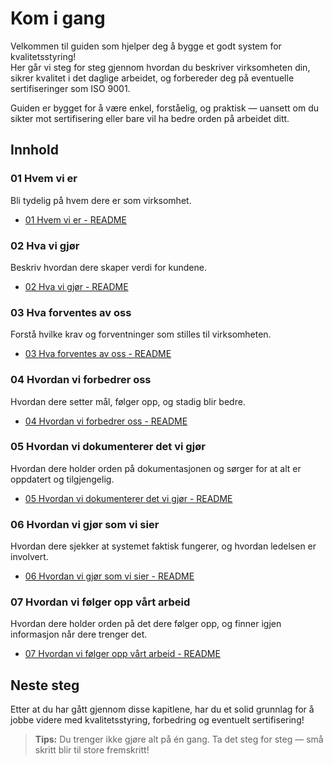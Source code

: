 # Kom i gang

Velkommen til guiden som hjelper deg å bygge et godt system for kvalitetsstyring!  
Her går vi steg for steg gjennom hvordan du beskriver virksomheten din, sikrer kvalitet i det daglige arbeidet, og forbereder deg på eventuelle sertifiseringer som ISO 9001.

Guiden er bygget for å være enkel, forståelig, og praktisk — uansett om du sikter mot sertifisering eller bare vil ha bedre orden på arbeidet ditt.

## Innhold

### 01 Hvem vi er
Bli tydelig på hvem dere er som virksomhet.
- [01 Hvem vi er - README](01%20Hvem%20vi%20er/README.md)

### 02 Hva vi gjør
Beskriv hvordan dere skaper verdi for kundene.
- [02 Hva vi gjør - README](02%20Hva%20vi%20gj%C3%B8r/README.md)

### 03 Hva forventes av oss
Forstå hvilke krav og forventninger som stilles til virksomheten.
- [03 Hva forventes av oss - README](03%20Hva%20forventes%20av%20oss/README.md)

### 04 Hvordan vi forbedrer oss
Hvordan dere setter mål, følger opp, og stadig blir bedre.
- [04 Hvordan vi forbedrer oss - README](04%20Hvordan%20vi%20forbedrer%20oss/README.md)

### 05 Hvordan vi dokumenterer det vi gjør
Hvordan dere holder orden på dokumentasjonen og sørger for at alt er oppdatert og tilgjengelig.
- [05 Hvordan vi dokumenterer det vi gjør - README](05%20Hvordan%20vi%20dokumenterer%20det%20vi%20gj%C3%B8r/README.md)

### 06 Hvordan vi gjør som vi sier
Hvordan dere sjekker at systemet faktisk fungerer, og hvordan ledelsen er involvert.
- [06 Hvordan vi gjør som vi sier - README](06%20Hvordan%20vi%20gj%C3%B8r%20som%20vi%20sier/README.md)

### 07 Hvordan vi følger opp vårt arbeid
Hvordan dere holder orden på det dere følger opp, og finner igjen informasjon når dere trenger det.
- [07 Hvordan vi følger opp vårt arbeid - README](07%20Hvordan%20vi%20f%C3%B8lger%20opp%20v%C3%A5rt%20arbeid/README.md)

## Neste steg

Etter at du har gått gjennom disse kapitlene, har du et solid grunnlag for å jobbe videre med kvalitetsstyring, forbedring og eventuelt sertifisering!

> **Tips:** Du trenger ikke gjøre alt på én gang. Ta det steg for steg — små skritt blir til store fremskritt!
